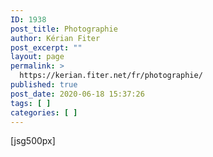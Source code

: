 ```yaml
---
ID: 1938
post_title: Photographie
author: Kérian Fiter
post_excerpt: ""
layout: page
permalink: >
  https://kerian.fiter.net/fr/photographie/
published: true
post_date: 2020-06-18 15:37:26
tags: [ ]
categories: [ ]
---
```

[jsg500px]